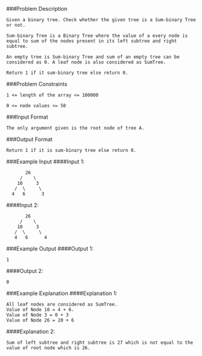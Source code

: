 ###Problem Description
```
Given a binary tree. Check whether the given tree is a Sum-binary Tree or not.

Sum-binary Tree is a Binary Tree where the value of a every node is equal to sum of the nodes present in its left subtree and right subtree.

An empty tree is Sum-binary Tree and sum of an empty tree can be considered as 0. A leaf node is also considered as SumTree.

Return 1 if it sum-binary tree else return 0.
```


###Problem Constraints
```
1 <= length of the array <= 100000

0 <= node values <= 50
```


###Input Format
```
The only argument given is the root node of tree A.
```


###Output Format
```
Return 1 if it is sum-binary tree else return 0.
```


###Example Input
####Input 1:
```
       26
     /    \
    10     3
   /  \     \
  4   6      3

```
####Input 2:
```
       26
     /    \
    10     3
   /  \     \
   4   6      4

```
###Example Output
####Output 1:

```
1
```
####Output 2:

```
0
```


###Example Explanation
####Explanation 1:

```
All leaf nodes are considered as SumTree.
Value of Node 10 = 4 + 6.
Value of Node 3 = 0 + 3
Value of Node 26 = 20 + 6
```
####Explanation 2:

```
Sum of left subtree and right subtree is 27 which is not equal to the value of root node which is 26.
```